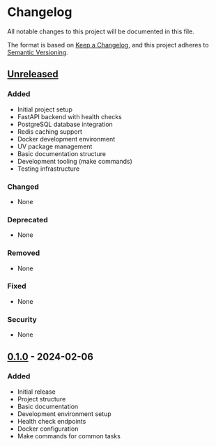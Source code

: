 # Changelog

All notable changes to this project will be documented in this file.

The format is based on [Keep a Changelog](https://keepachangelog.com/en/1.0.0/),
and this project adheres to [Semantic Versioning](https://semver.org/spec/v2.0.0.html).

## [Unreleased]

### Added
- Initial project setup
- FastAPI backend with health checks
- PostgreSQL database integration
- Redis caching support
- Docker development environment
- UV package management
- Basic documentation structure
- Development tooling (make commands)
- Testing infrastructure

### Changed
- None

### Deprecated
- None

### Removed
- None

### Fixed
- None

### Security
- None

## [0.1.0] - 2024-02-06

### Added
- Initial release
- Project structure
- Basic documentation
- Development environment setup
- Health check endpoints
- Docker configuration
- Make commands for common tasks

[Unreleased]: https://github.com/yourusername/neoforge/compare/v0.1.0...HEAD
[0.1.0]: https://github.com/yourusername/neoforge/releases/tag/v0.1.0 